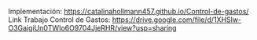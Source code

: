 Implementación: https://catalinahollmann457.github.io/Control-de-gastos/
Link Trabajo Control de Gastos: https://drive.google.com/file/d/1XHSlw-O3GaigiUn0TWIo6O9704JjeRHR/view?usp=sharing
